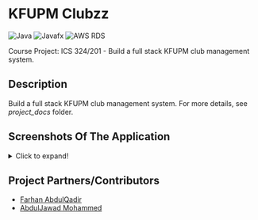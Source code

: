 # KFUPM Clubzz
  ![Java](https://img.shields.io/badge/Java-5181b8?style=flat&logo=java&logoColor=white)
  ![Javafx](https://img.shields.io/badge/Javafx-orange?style=flat)
  ![AWS RDS](https://img.shields.io/badge/-AWS_RDS-f0806c?style=flat)
  
  Course Project: ICS 324/201 - Build a full stack KFUPM club management system.

## Description
   Build a full stack KFUPM club management system. For more details, see *project_docs* folder.

## Screenshots Of The Application
<details>
  <summary>Click to expand!</summary>
<img src="readme_res/Snap1.png" width="400"/><img src="readme_res/Snap2.png" width="400"/>

<img src="readme_res/Snap3.png" width="400"/> <img src="readme_res/Snap4.png" width="400"/> 

<img src="readme_res/Snap5.png" width="400"/><img src="readme_res/Snap6.png" width="400"/>

<img src="readme_res/Snap7.png" width="400"/> <img src="readme_res/Snap8.png" width="400"/> 

<img src="readme_res/Snap9.png" width="400"/> <img src="readme_res/Snap10.png" width="400"/> 
</details>

## Project Partners/Contributors
   - [Farhan AbdulQadir](https://github.com/Vegeterian)
   - [AbdulJawad Mohammed](https://github.com/abbaddon1001)



